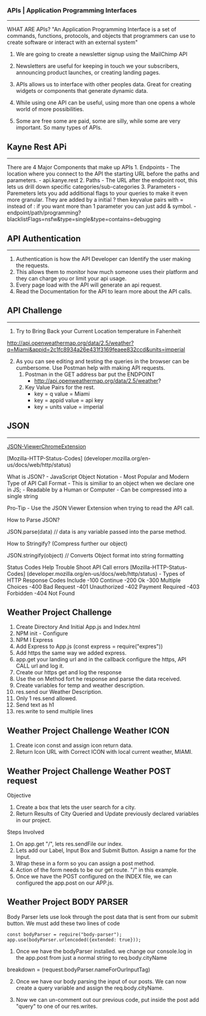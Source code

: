### APIs | Application Programming Interfaces
---

WHAT ARE APIs?
"An Application Programming Interface is a set of commands, functions, protocols, and objects that programmers can use to create software or interact with an external system"

1. We are going to create a newsletter signup using the MailChimp API

2. Newsletters are useful for keeping in touch we your subscribers, announcing product launches, or creating landing pages.

3. APIs allows us to interface with other peoples data. Great for creating widgets or components that generate dynamic data.

4. While using one API can be useful, using more than one opens a whole world of more possibilities.

5. Some are free some are paid, some are silly, while some are very important. So many types of APIs. 



## Kayne Rest APi
---

There are 4 Major Components that make up APIs
    1. Endpoints - The location where you connect to the API the starting URL before the paths and parameters.
        - api.kanye.rest
    2. Paths - The URL after the endpoint root, this lets us drill down specific categories/sub-categories
    3. Parameters -  Paremeters lets you add additional flags to your queries to make it even more granular. They are added by a initial ? then keyvalue pairs with = instead of :    if you want more than 1 parameter you can just add & symbol.
        - endpoint/path/programming?blacklistFlags=nsfw&type=single&type=contains=debugging
    
## API Authentication
---

1. Authentication is how the API Developer can Identify the user making the requests.
2. This allows them to monitor how much someone uses their platform and they can charge you or limit your api usage.
3. Every page load with the API will generate an api request.
4. Read the Documentation for the API to learn more about the API calls.


## API Challenge
---

1. Try to Bring Back your Current Location temperature in Fahenheit


http://api.openweathermap.org/data/2.5/weather?q=Miami&appid=2c1fc8934a26e431f3169feaee832ccd&units=imperial


2. As you can see editing and testing the queries in the browser can be cumbersome. Use Postman help with making API requests.
    1. Postman in the GET address bar put the ENDPOINT 
        - http://api.openweathermap.org/data/2.5/weather?
    2. Key Value Pairs for the rest. 
        - key = q  value = Miami
        - key = appid   value = api key
        - key = units value = imperial




## JSON 
---

[JSON-ViewerChromeExtension](https://chrome.google.com/webstore/detail/json-viewer/gbmdgpbipfallnflgajpaliibnhdgobh/related)

[Mozilla-HTTP-Status-Codes] (developer.mozilla.org/en-us/docs/web/http/status)

What is JSON?
    - JavaScript Object Notation 
    - Most Popular and Modern Type of API Call Format
    - This is similiar to an object when we declare one in JS; 
        - Readable by a Human or Computer
        - Can be compressed into a single string

    
Pro-Tip
    - Use the JSON Viewer Extension when trying to read the API call.

How to Parse JSON?

JSON.parse(data)  // data is any variable passed into the parse method.

How to Stringify? (Compress further our object)

JSON.stringify(object) // Converts Object format into string formatting

Status Codes Help Trouble Shoot API Call errors
[Mozilla-HTTP-Status-Codes] (developer.mozilla.org/en-us/docs/web/http/status)
    - Types of HTTP Response Codes Include
        -100 Continue
        -200 Ok
        -300 Multiple Choices
        -400 Bad Request
        -401 Unauthorized
        -402 Payment Required
        -403 Forbidden
        -404 Not Found


Weather Project Challenge
---

1. Create Directory And Initial App.js and Index.html
2. NPM init - Configure
3. NPM I Express
4. Add Express to App.js (const express = require("expres"))
5. Add https the same way we added express.
6. app.get your landing url and in the callback configure the https, API CALL url and log it.
7. Create our https get and log the response
8. Use the on Method fort he response and parse the data received. 
9. Create variables for temp and weather description. 
10. res.send our Weather Description.
11. Only 1 res.send allowed.
12. Send text as h1
13. res.write to send multiple lines


Weather Project Challenge Weather ICON
---

1. Create icon const and assign icon return data.
2. Return Icon URL with Correct ICON with local current weather, MIAMI.


Weather Project Challenge Weather POST request
---

Objective

1. Create a box that lets the user search for a city.
2. Return Results of City Queried and Update previously declared variables in our project.



Steps Involved

1. On app.get "/",  lets res.sendFile our index.
2. Lets add our Label, Input Box and Submit Button. Assign a name for the Input.
3. Wrap these in a form so you can assign a post method.
4. Action of the form needs to be our get route. "/" in this example.
5. Once we have the POST configured on the INDEX file, we can configured the app.post on our APP.js.


Weather Project BODY PARSER
---

Body Parser lets use look through the post data that is sent from our submit button. We must add these two lines of code
```
const bodyParser = require("body-parser");
app.use(bodyParser.urlencoded({extended: true}));
```


1. Once we have the bodyParser installed. we change our console.log in the app.post from just a normal string to req.body.cityName 

breakdown = (request.bodyParser.nameForOurInputTag)

2.  Once we have our body parsing the input of our posts. We can now create a query variable and assign the req.body.cityName.

3. Now we can un-comment out our previous code, put inside the post add "query" to one of our res.writes.